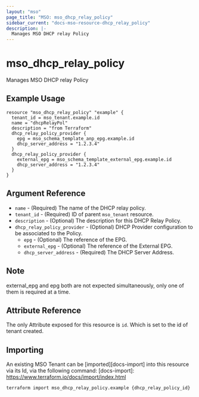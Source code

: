 ```yaml
---
layout: "mso"
page_title: "MSO: mso_dhcp_relay_policy"
sidebar_current: "docs-mso-resource-dhcp_relay_policy"
description: |-
  Manages MSO DHCP relay Policy
---
```


# mso_dhcp_relay_policy

Manages MSO DHCP relay Policy

## Example Usage

```hcl
resource "mso_dhcp_relay_policy" "example" {
  tenant_id = mso_tenant.example.id
  name = "dhcpRelayPol"
  description = "from Terraform"
  dhcp_relay_policy_provider {
    epg = mso_schema_template_anp_epg.example.id
    dhcp_server_address = "1.2.3.4"
  }
  dhcp_relay_policy_provider {
    external_epg = mso_schema_template_external_epg.example.id
    dhcp_server_address = "1.2.3.4"
  }
}

```

## Argument Reference

- `name` - (Required) The name of the DHCP relay policy.
- `tenant_id` - (Required) ID of parent `mso_tenant` resource.
- `description` - (Optional) The description for this DHCP Relay Policy.
- `dhcp_relay_policy_provider` - (Optional) DHCP Provider configuration to be associated to the Policy.
  - `epg` - (Optional) The reference of the EPG.
  - `external_epg` - (Optional) The reference of the External EPG.
  - `dhcp_server_address` - (Required) The DHCP Server Address.

## Note

external_epg and epg both are not expected simultaneously, only one of them is required at a time.

## Attribute Reference

The only Attribute exposed for this resource is `id`. Which is set to the id of tenant created.

## Importing

An existing MSO Tenant can be [imported][docs-import] into this resource via its Id, via the following command: [docs-import]: <https://www.terraform.io/docs/import/index.html>

```bash
terraform import mso_dhcp_relay_policy.example {dhcp_relay_policy_id}
```
